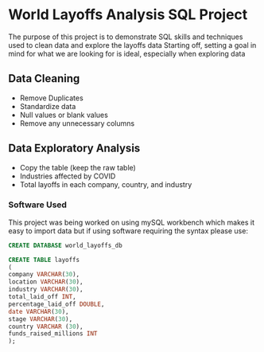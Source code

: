 # World Layoffs Analysis SQL Project

The purpose of this  project is to demonstrate SQL skills and techniques used to clean data and explore the layoffs data
Starting off, setting a goal in mind for what we are looking for is ideal, especially when exploring data

## Data Cleaning
- Remove Duplicates
- Standardize data
- Null values or blank values
- Remove any unnecessary columns


## Data Exploratory Analysis
- Copy the table (keep the raw table)
- Industries affected by COVID
- Total layoffs in each company, country, and industry

### Software Used
This project was being worked on using mySQL workbench which makes it easy to import data but if using software requiring the syntax please use:

```sql
CREATE DATABASE world_layoffs_db

CREATE TABLE layoffs
(
company VARCHAR(30),
location VARCHAR(30),
industry VARCHAR(30),
total_laid_off INT,
percentage_laid_off DOUBLE,
date VARCHAR(30),
stage VARCHAR(30),
country VARCHAR (30),
funds_raised_millions INT
);
```

